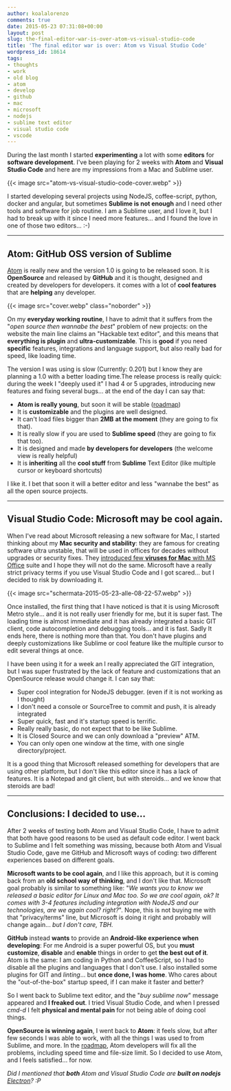 ```yaml
---
author: koalalorenzo
comments: true
date: 2015-05-23 07:31:08+00:00
layout: post
slug: the-final-editor-war-is-over-atom-vs-visual-studio-code
title: 'The final editor war is over: Atom vs Visual Studio Code'
wordpress_id: 18614
tags:
- thoughts
- work
- old blog
- atom
- develop
- github
- mac
- microsoft
- nodejs
- sublime text editor
- visual studio code
- vscode
---
```


During the last month I started **experimenting** a lot with some **editors** for **software development**. I've been playing for 2 weeks with **Atom** and **Visual Studio Code** and here are my impressions from a Mac and Sublime user.
<!--more-->

{{< image src="atom-vs-visual-studio-code-cover.webp" >}}

I started developing several projects using NodeJS, coffee-script, python, docker and angular, but sometimes **Sublime is not enough** and I need other tools and software for job routine. I am a Sublime user, and I love it, but I had to break up with it since I need more features... and I found the love in one of those two editors... :-) 



* * *





## Atom: GitHub OSS version of Sublime



[Atom](http://atom.io/) is really new and the version 1.0 is going to be released soon. It is **OpenSource** and released by **GitHub** and it is thought, designed and created by developers for developers. it comes with a lot of **cool features** that are **helping** any developer.


{{< image src="cover.webp" class="noborder" >}}

On my **everyday working routine**, I have to admit that it suffers from the "_open source then wannabe the best_" problem of new projects: on the website the main line claims an "Hackable text editor", and this means that **everything is plugin** and **ultra-customizable**. This is **good** if you need **specific** features, integrations and language support, but also really bad for speed, like loading time.

The version I was using is slow (Currently: 0.201) but I know they are planning a 1.0 with a better loading time.The release process is really quick: during the week I "deeply used it" I had 4 or 5 upgrades, introducing new features and fixing several bugs... at the end of the day I can say that:

  * **Atom is really young**, but soon it will be stable ([roadmap](https://atom.io/roadmap))
  * It is **customizable** and the plugins are well designed.
  * It can't load files bigger than **2MB** **at the moment** (they are going to fix that).
  * It is really slow if you are used to **Sublime speed** (they are going to fix that too).
  * It is designed and made **by developers for developers** (the welcome view is really helpful)
  * It is **inheriting** all the **cool stuff** from **Sublime** Text Editor (like multiple cursor or keyboard shortcuts)


I like it. I bet that soon it will a better editor and less "wannabe the best" as all the open source projects.



* * *





## Visual Studio Code: Microsoft may be cool again.



When I've read about Microsoft releasing a new software for Mac, I started thinking about my **Mac security and stability**: they are famous for creating software ultra unstable, that will be used in offices for decades without upgrades or security fixes. They [introduced few **viruses for Mac** with MS Office](http://www.notebookreview.com/news/mac-hit-with-a-second-major-virus-in-as-many-weeks-ms-office-users-targeted/) suite and I hope they will not do the same. Microsoft have a really strict privacy terms if you use Visual Studio Code and I got scared... but I decided to risk by downloading it.

{{< image src="schermata-2015-05-23-alle-08-22-57.webp" >}}

Once installed, the first thing that I have noticed is that it is using Microsoft Metro style... and it is not really user friendly for me, but it is super fast. The loading time is almost immediate and it has already integrated a basic GIT client, code autocompletion and debugging tools... and it is fast. Sadly It ends here, there is nothing more than that. You don't have plugins and deeply customizations like Sublime or cool feature like the multiple cursor to edit several things at once.

I have been using it for a week an I really appreciated the GIT integration, but I was super frustrated by the lack of feature and customizations that an OpenSource release would change it. I can say that:





  * Super cool integration for NodeJS debugger. (even if it is not working as I thought)
  * I don't need a console or SourceTree to commit and push, it is already integrated
  * Super quick, fast and it's startup speed is terrific.
  * Really really basic, do not expect that to be like Sublime.
  * It is Closed Source and we can only download a "preview" ATM.
  * You can only open one window at the time, with one single directory/project.



It is a good thing that Microsoft released something for developers that are using other platform, but I don't like this editor since it has a lack of features. It is a Notepad and git client, but with steroids... and we know that steroids are bad!



* * *





## Conclusions: I decided to use...



After 2 weeks of testing both Atom and Visual Studio Code, I have to admit that both have good reasons to be used as default code editor. I went back to Sublime and I felt something was missing, because both Atom and Visual Studio Code, gave me GitHub and Microsoft ways of coding: two different experiences based on different goals.

**Microsoft wants to be cool again**, and I like this approach, but it is coming back from an **old school way of thinking**, and I don't like that. Microsoft goal probably is similar to something like: "_We wants you to know we released a basic editor for Linux and Mac too. So we are cool again, ok? It comes with 3-4 features including integration with NodeJS and our technologies, are we again cool? right?_". Nope, this is not buying me with that "privacy/terms" line, but Microsoft is doing it right and probably will change again... _but I don't care, TBH._

**GitHub** instead **wants** to provide an **Android-like experience when developing**: For me Android is a super powerful OS, but you **must customize**, **disable** and **enable** things in order to get **the best out of it**. Atom is the same: I am coding in Python and CoffeeScript, so I had to disable all the plugins and languages that I don't use. I also installed some plugins for GIT and _linting_... but **once done, I was home**. Who cares about the "out-of-the-box" startup speed, if I can make it faster and better?

So I went back to Sublime text editor, and the "_buy sublime now_" message appeared and **I freaked out**. I tried Visual Studio Code, and when I pressed _cmd-d_ I felt **physical and mental pain** for not being able of doing cool things.

**OpenSource is winning again**, I went back to **Atom**: it feels slow, but after few seconds I was able to work, with all the things I was used to from Sublime, and more. In the [roadmap](https://atom.io/roadmap), Atom developers will fix all the problems, including speed time and file-size limit. So I decided to use Atom, and I feels satisfied... for now.

_Did I mentioned that **both** Atom and Visual Studio Code are **built on nodejs** [Electron](http://electron.atom.io/)? :P_
